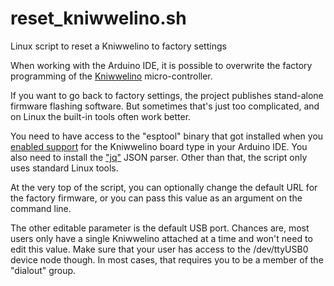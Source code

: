 # reset_kniwwelino.sh
Linux script to reset a Kniwwelino to factory settings

When working with the Arduino IDE, it is possible to overwrite the factory
programming of the [Kniwwelino](http://kniwwelino.lu) micro-controller.

If you want to go back to factory settings, the project publishes stand-alone
firmware flashing software. But sometimes that's just too complicated, and on
Linux the built-in tools often work better.

You need to have access to the "esptool" binary that got installed when you
[enabled support](https://doku.kniwwelino.lu/en/installationarduino) for the
Kniwwelino board type in your Arduino IDE. You also need to install the
["jq"](https://stedolan.github.io/jq/) JSON parser. Other than that, the script
only uses standard Linux tools.

At the very top of the script, you can optionally change the default URL for
the factory firmware, or you can pass this value as an argument on the command
line.

The other editable parameter is the default USB port. Chances are, most users
only have a single Kniwwelino attached at a time and won't need to edit this
value. Make sure that your user has access to the /dev/ttyUSB0 device node
though. In most cases, that requires you to be a member of the "dialout" group.
